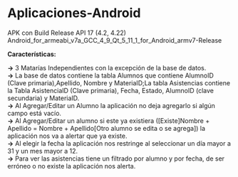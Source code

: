 # Aplicaciones-Android

APK con Build Release API 17 (4.2, 4.22) Android_for_armeabi_v7a_GCC_4_9_Qt_5_11_1_for_Android_armv7-Release<br>

<strong>Características:<br></strong>

<strong>-></strong> 3 Matarías Independientes con la excepción de la base de datos.<br>
<strong>-></strong> La base de datos contiene la tabla Alumnos que contiene AlumnoID (Clave primaria),Apellido, Nombre y MateriaID;La tabla Asistencias contiene la Tabla AsistenciaID (Clave primaria), Fecha, Estado, AlumnoID (clave secundaria) y MateriaID.<br>
<strong>-></strong> Al Agregar/Editar un Alumno la aplicación no deja agregarlo si algún campo está vacío.<br>
<strong>-></strong> Al Agregar/Editar un alumno si este ya existiera ([Existe]Nombre + Apellido = Nombre + Apellido[Otro alumno se edita o se agrega]) la aplicación nos va a alertar que ya existe.<br>
<strong>-></strong> Al elegir la fecha la aplicación nos restringe al seleccionar un día mayor a 31 y un mes mayor a 12.<br>
<strong>-></strong> Para ver las asistencias tiene un filtrado por alumno y por fecha, de ser erróneo o no existe la aplicación nos alerta.<br>
